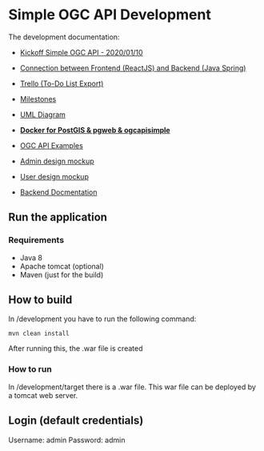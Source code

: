 # Simple OGC API Development
The development documentation:

* [Kickoff Simple OGC API - 2020/01/10](./.pdf)
* [Connection between Frontend (ReactJS) and Backend (Java Spring)](https://github.com/kantega/react-and-spring/)
* [Trello (To-Do List Export)](./Trello-Export.html)
* [Milestones](./SimpleOGCAPI_milestones.md)
* [UML Diagram](./InspireUML.pdf)

* __[Docker for PostGIS & pgweb & ogcapisimple](./docker_postgis_inspire.md)__

* [OGC API Examples](https://github.com/opengeospatial/ogcapi-features/blob/master/implementations.md)
* [Admin design mockup](./Admin-Design.pdf)
* [User design mockup](./User-Design.pdf) 
* [Backend Docmentation](.)


## Run the application
### Requirements
* Java 8
* Apache tomcat (optional) 
* Maven (just for the build) 

## How to build
In /development you have to run the following command:
````
mvn clean install
````
After running this, the .war file is created

### How to run
In /development/target there is a .war file. This war file can be deployed by a tomcat web server.

## Login (default credentials)
Username: admin
Password: admin

